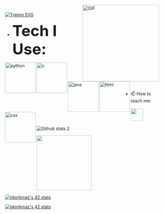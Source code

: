 <img align="right" alt="GIF" src="https://media.giphy.com/media/v1.Y2lkPTc5MGI3NjExYzc1OGEyODMxZTkwOTVhOGU4Yzg2NTUwMjViNzc1OTc1OGRkNDc5ZiZjdD1n/tL5a6inKRfzoNFgRFK/giphy.gif" width="250"/>



###      

<!--👋
   <pre>     <img src="https://img.icons8.com/external-flaticons-lineal-color-flat-icons/64/null/external-welcome-rage-room-flaticons-lineal-color-flat-icons.png"  width="100" height="100"/>     </pre>
**nazankorkmaz/nazankorkmaz** is a ✨ _special_ ✨ repository because its `README.md` (this file) appears on your GitHub profile.

Here are some ideas to get you started:

- 🔭 I’m currently working on ...
- 🌱 I’m currently learning ...
- 👯 I’m looking to collaborate on ...
- 🤔 I’m looking for help with ...
- 💬 Ask me about ...
- 📫 How to reach me: ...
- 😄 Pronouns: ...
- ⚡ Fun fact: ...
-->

<a href="https://git.io/typing-svg"><img src="https://readme-typing-svg.demolab.com?font=Fira+Code&pause=1000&color=65BD27E1&width=436&height=53&lines=I+am+Nazan.;I'm+computer+engineering+student+" alt="Typing SVG" /></a>


- <b style="font-size:50px;">Tech I Use:</b>

<a href="https://www.python.org/" rel="nofollow"> <img src="https://img.icons8.com/clouds/100/null/python.png" alt="python" width="100" height="100" align = "left"> </a>
<a href="https://www.cprogramming.com/" rel="nofollow"> <img src="https://img.icons8.com/wired/64/null/c-programming.png" alt="c" width="100" height="100" align = "left"> </a>
<a href="https://www.java.com/tr/" rel="nofollow"> <img src="https://img.icons8.com/wired/64/null/java-coffee-cup-logo.png" alt="java" width="100" height="100" align = "left"> </a>
<a href="https://html5.org/" rel="nofollow"> <img src="https://img.icons8.com/external-flaticons-lineal-color-flat-icons/64/null/external-html-5-mobile-app-development-flaticons-lineal-color-flat-icons.png" alt="html" width="100" height="100" align = "left"> </a>
<a href="https://www.w3.org/Style/CSS/Overview.en.html" rel="nofollow"> <img src="https://img.icons8.com/dusk/64/null/css3.png" alt="css" width="100" height="100" align = "left"> </a>
<br></br>
<br></br>
- 📫 How to reach me:<br></br>
 <a target="_blank" rel="noopener noreferrer" href="https://www.linkedin.com/in/nazan-korkmaz-0aa24b225/"><img width="40" height="40" src="https://unpkg.com/simple-icons@v6/icons/linkedin.svg"></a>

![Github stats 2](https://github-readme-stats.vercel.app/api?username=nazankorkmaz&show_icons=true&theme=gradient)

<img src="https://github-readme-stats.vercel.app/api/top-langs/?username=nazankorkmaz&layout=compact&theme=tokyonight" height="180" data-canonical-src="https://github-readme-stats.vercel.app/api/top-langs/?username=nazankorkmaz&amp;layout=compact&amp;theme=tokyonight" style="max-width: 100%;"></a>
  </p


<a href="https://github.com/JaeSeoKim/badge42"><img src="https://badge42.vercel.app/api/v2/clehhjy7g00110fmk6vo7d8yh/stats?cursusId=21&coalitionId=227" alt="nkorkmaz's 42 stats" /></a>

<a href="https://github.com/JaeSeoKim/badge42"><img src="https://badge42.vercel.app/api/v2/clehhjy7g00110fmk6vo7d8yh/stats?cursusId=9&coalitionId=piscine" alt="nkorkmaz's 42 stats" /></a>
